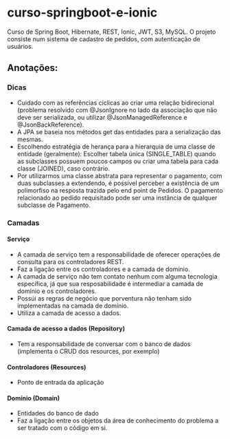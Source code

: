 # curso-springboot-e-ionic
Curso de Spring Boot, Hibernate, REST, Ionic, JWT, S3, MySQL.
O projeto consiste num sistema de cadastro de pedidos, com autenticação de usuários.

## Anotações:
### Dicas
  * Cuidado com as referências cíclicas ao criar uma relação bidirecional (problema resolvido com @JsonIgnore no lado da associação que não deve ser serializada, ou utilizar @JsonManagedReference e @JsonBackReference).
  * A JPA se baseia nos métodos get das entidades para a serialização das mesmas.
  * Escolhendo estratégia de herança para a hierarquia de uma classe de entidade (geralmente): Escolher tabela única (SINGLE_TABLE) quando as subclasses possuem poucos campos ou criar uma tabela para cada classe (JOINED), caso contrário.
  * Por utilizarmos uma classe abstrata para representar o pagamento, com duas subclasses a extendendo, é possível perceber a existência de um polimorfiso na resposta trazida pelo end point de Pedidos. O pagamento relacionado ao pedido requisitado pode ser uma instância de qualquer subclasse de Pagamento.

### Camadas

#### Serviço
  
  * A camada de serviço tem a responsabilidade de oferecer operações de consulta para os controladores REST. 
  * Faz a ligação entre os controladores e a camada de domínio. 
  * A camada de serviço não tem contato nenhum com alguma tecnologia específica, já que sua resposabilidade é intermediar a camada de domínio e os controladores. 
  * Possúi as regras de negócio que porventura não tenham sido implementadas na camada de domínio. 
  * Utiliza a camada de acesso a dados.

#### Camada de acesso a dados (Repository)
  
  * Tem a responsabilidade de conversar com o banco de dados (implementa o CRUD dos resources, por exemplo) 

#### Controladores (Resources)
  
  * Ponto de entrada da aplicação

#### Domínio (Domain)

  * Entidades do banco de dado
  * Faz a ligação entre os objetos da área de conhecimento do problema a ser tratado com o código em si.
  
 
 
